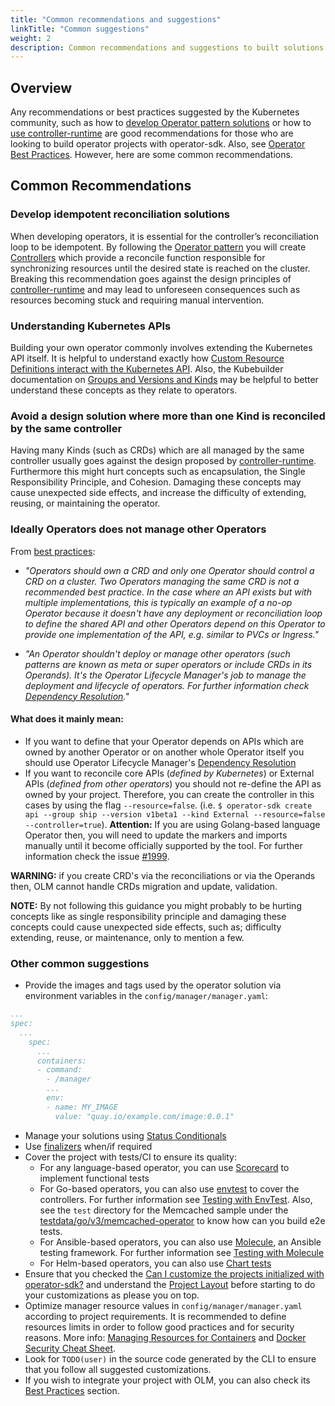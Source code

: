```yaml
---
title: "Common recommendations and suggestions"
linkTitle: "Common suggestions"
weight: 2
description: Common recommendations and suggestions to built solutions with Operator SDK
---
```


## Overview

Any recommendations or best practices suggested by the Kubernetes community, such as how to [develop Operator pattern solutions][operator-pattern] or how to [use controller-runtime][controller-runtime] are good recommendations for those who are looking to build operator projects with operator-sdk. Also, see [Operator Best Practices][operator-best-practices]. However, here are some common recommendations.

## Common Recommendations

### Develop idempotent reconciliation solutions

When developing operators, it is essential for the controller’s reconciliation loop to be idempotent. By following the [Operator pattern][operator-pattern] you will create [Controllers](https://kubernetes.io/docs/concepts/architecture/controller/) which provide a reconcile function responsible for synchronizing resources until the desired state is reached on the cluster. Breaking this recommendation goes against  the design principles of [controller-runtime][controller-runtime] and may lead to unforeseen consequences such as resources becoming stuck and requiring manual intervention.

### Understanding Kubernetes APIs

Building your own operator commonly involves extending the Kubernetes API itself. It is helpful to understand exactly how [Custom Resource Definitions interact with the Kubernetes API][k8s-crd-doc]. Also, the Kubebuilder documentation on [Groups and Versions and Kinds][kb-gkv] may be helpful to better understand these concepts as they relate to operators.

### Avoid a design solution where more than one Kind is reconciled by the same controller

Having many Kinds (such as CRDs) which are all managed by the same controller usually goes against the design proposed by [controller-runtime][controller-runtime]. Furthermore this might hurt concepts such as encapsulation, the Single Responsibility Principle, and Cohesion. Damaging these concepts may cause unexpected side effects, and increase the difficulty of extending, reusing, or maintaining the operator.

### Ideally Operators does not manage other Operators

From [best practices][best practices]: 

- _"Operators should own a CRD and only one Operator should control a CRD on a cluster.
Two Operators managing the same CRD is not a recommended best practice. In the case where an API exists but 
with multiple implementations, this is typically an example of a no-op Operator because it doesn't 
have any deployment or reconciliation loop to define the shared API and other 
Operators depend on this Operator to provide one implementation of the 
API, e.g. similar to PVCs or Ingress."_

- _"An Operator shouldn't deploy or manage other operators (such patterns are known as meta or super operators 
or include CRDs in its Operands). It's the Operator Lifecycle Manager's job to manage the deployment and 
lifecycle of operators. For further information check [Dependency Resolution][Dependency Resolution]."_

#### What does it mainly mean:

- If you want to define that your Operator depends on APIs which are owned by another Operator or on 
another whole Operator itself you should use Operator Lifecycle Manager's [Dependency Resolution][Dependency Resolution]
- If you want to reconcile core APIs (_defined by Kubernetes_) or External APIs (_defined from other operators_)
you should not re-define the API as owned by your project. Therefore, you can create the controller in this 
cases by using the flag `--resource=false`. (i.e. `$ operator-sdk create api --group ship --version v1beta1 --kind External --resource=false --controller=true`). 
**Attention:** If you are using Golang-based language Operator then, you will need to update the markers and imports 
manually until it become officially supported by the tool. For further information check the issue [#1999](https://github.com/kubernetes-sigs/kubebuilder/issues/1999).

**WARNING:** if you create CRD's via the reconciliations or via the Operands then, OLM cannot handle CRDs migration and update, validation.

**NOTE:** By not following this guidance you might probably to be hurting concepts like as single responsibility principle
and damaging these concepts could cause unexpected side effects, such as; difficulty extending, reuse, or maintenance, only to mention a few. 

### Other common suggestions

- Provide the images and tags used by the operator solution via environment variables in the `config/manager/manager.yaml`: 

```yaml
...
spec:
  ...
    spec:
      ...
      containers:
      - command:
        - /manager
        ...
        env:
        - name: MY_IMAGE
          value: "quay.io/example.com/image:0.0.1"
```

- Manage your solutions using [Status Conditionals][status-conditionals] 
- Use [finalizers][finalizers] when/if required 
- Cover the project with tests/CI to ensure its quality:
    - For any language-based operator, you can use [Scorecard][scorecard] to implement functional tests
    - For Go-based operators, you can also use [envtest][envtest] to cover the controllers. For further information see [Testing with EnvTest][testing-with-envtest]. Also, see the `test` directory for the Memcached sample under the [testdata/go/v3/memcached-operator][sample] to know how can you build e2e tests.
    - For Ansible-based operators, you can also use [Molecule][molecule], an Ansible testing framework. For further information see [Testing with Molecule][molecule-tests]
    - For Helm-based operators, you can also use [Chart tests][helm-chart-tests]
- Ensure that you checked the [Can I customize the projects initialized with operator-sdk?][faq] and understand the [Project Layout][project-layout] before starting to do your customizations as please you on top.
- Optimize manager resource values in `config/manager/manager.yaml` according to project requirements. It is recommended to define resources limits in order to follow good practices and for security reasons. More info: [Managing Resources for Containers][k8s-manage-resources] and [Docker Security Cheat Sheet][docker-cheats].
- Look for `TODO(user)` in the source code generated by the CLI to ensure that you follow all suggested customizations.
- If you wish to integrate your project with OLM, you can also check its [Best Practices][olm-best-practices] section.
 
[env-test]: https://pkg.go.dev/sigs.k8s.io/controller-runtime/pkg/envtest
[scorecard]: /docs/testing-operators/scorecard/
[testing-with-envtest]: /docs/building-operators/golang/testing
[olm-best-practices]: https://olm.operatorframework.io/docs/best-practices/
[finalizers]: /docs/building-operators/golang/advanced-topics/#handle-cleanup-on-deletion
[status-conditionals]: https://github.com/kubernetes/community/blob/master/contributors/devel/sig-architecture/api-conventions.md#typical-status-properties
[faq]: /docs/faqs/#can-i-customize-the-projects-initialized-with-operator-sdk
[project-layout]: /docs/overview/project-layout
[controller-runtime]: https://github.com/kubernetes-sigs/controller-runtime
[k8s-crd-doc]: https://kubernetes.io/docs/tasks/extend-kubernetes/custom-resources/custom-resource-definitions/
[operator-best-practices]: /docs/best-practices/best-practices
[kb-gkv]: https://book.kubebuilder.io/cronjob-tutorial/gvks.html
[operator-pattern]: https://kubernetes.io/docs/concepts/extend-kubernetes/operator/
[molecule]: https://molecule.readthedocs.io/
[molecule-tests]: /docs/building-operators/ansible/testing-guide
[helm-chart-tests]: https://helm.sh/docs/topics/chart_tests/
[envtest]: https://pkg.go.dev/sigs.k8s.io/controller-runtime/pkg/envtest
[docker-cheats]: https://cheatsheetseries.owasp.org/cheatsheets/Docker_Security_Cheat_Sheet.html#rule-7-limit-resources-memory-cpu-file-descriptors-processes-restarts
[k8s-manage-resources]: https://kubernetes.io/docs/concepts/configuration/manage-resources-containers/
[best practices]: https://olm.operatorframework.io/docs/concepts/olm-architecture/dependency-resolution/
[Dependency Resolution]:  /docs/best-practices/best-practices
[sample]: https://github.com/graphitehealth/operator-sdk/tree/master/testdata/go/v4/memcached-operator
